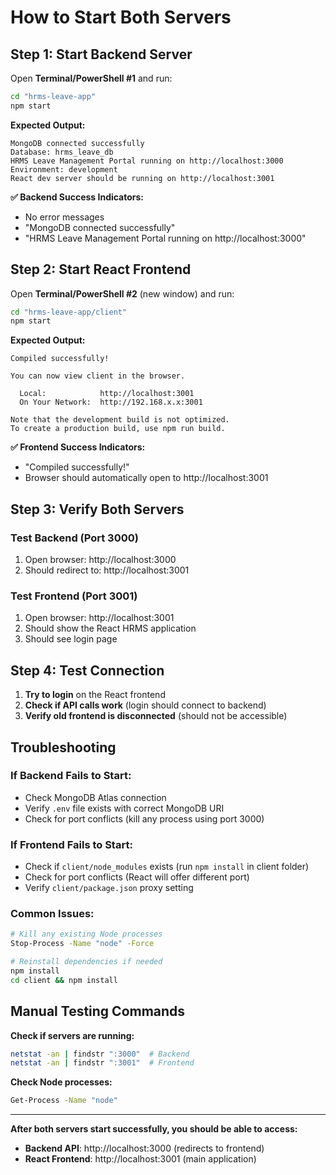# How to Start Both Servers

## Step 1: Start Backend Server

Open **Terminal/PowerShell #1** and run:

```bash
cd "hrms-leave-app"
npm start
```

**Expected Output:**
```
MongoDB connected successfully
Database: hrms_leave_db
HRMS Leave Management Portal running on http://localhost:3000
Environment: development
React dev server should be running on http://localhost:3001
```

**✅ Backend Success Indicators:**
- No error messages
- "MongoDB connected successfully"
- "HRMS Leave Management Portal running on http://localhost:3000"

## Step 2: Start React Frontend

Open **Terminal/PowerShell #2** (new window) and run:

```bash
cd "hrms-leave-app/client"
npm start
```

**Expected Output:**
```
Compiled successfully!

You can now view client in the browser.

  Local:            http://localhost:3001
  On Your Network:  http://192.168.x.x:3001

Note that the development build is not optimized.
To create a production build, use npm run build.
```

**✅ Frontend Success Indicators:**
- "Compiled successfully!"
- Browser should automatically open to http://localhost:3001

## Step 3: Verify Both Servers

### Test Backend (Port 3000)
1. Open browser: http://localhost:3000
2. Should redirect to: http://localhost:3001

### Test Frontend (Port 3001)
1. Open browser: http://localhost:3001
2. Should show the React HRMS application
3. Should see login page

## Step 4: Test Connection

1. **Try to login** on the React frontend
2. **Check if API calls work** (login should connect to backend)
3. **Verify old frontend is disconnected** (should not be accessible)

## Troubleshooting

### If Backend Fails to Start:
- Check MongoDB Atlas connection
- Verify `.env` file exists with correct MongoDB URI
- Check for port conflicts (kill any process using port 3000)

### If Frontend Fails to Start:
- Check if `client/node_modules` exists (run `npm install` in client folder)
- Check for port conflicts (React will offer different port)
- Verify `client/package.json` proxy setting

### Common Issues:
```bash
# Kill any existing Node processes
Stop-Process -Name "node" -Force

# Reinstall dependencies if needed
npm install
cd client && npm install
```

## Manual Testing Commands

**Check if servers are running:**
```bash
netstat -an | findstr ":3000"  # Backend
netstat -an | findstr ":3001"  # Frontend
```

**Check Node processes:**
```bash
Get-Process -Name "node"
```

---

**After both servers start successfully, you should be able to access:**
- **Backend API**: http://localhost:3000 (redirects to frontend)
- **React Frontend**: http://localhost:3001 (main application) 